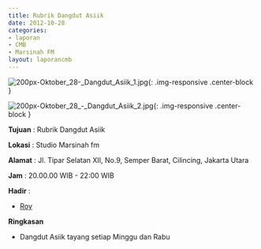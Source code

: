 ```yaml
---
title: Rubrik Dangdut Asiik
date: 2012-10-28
categories:
- laporan
- CMB
- Marsinah FM
layout: laporancmb
---
```


![200px-Oktober_28-_Dangdut_Asiik_1.jpg](/uploads/200px-Oktober_28-_Dangdut_Asiik_1.jpg){: .img-responsive .center-block }

![200px-Oktober_28_-_Dangdut_Asiik_2.jpg](/uploads/200px-Oktober_28_-_Dangdut_Asiik_2.jpg){: .img-responsive .center-block }


**Tujuan** : Rubrik Dangdut Asiik 

**Lokasi** : Studio Marsinah fm 

**Alamat** : Jl. Tipar Selatan XII, No.9, Semper Barat, Cilincing, Jakarta Utara 

**Jam** : 20.00.00 WIB - 22:00 WIB 

**Hadir** :
* [Roy](http://wiki.ciptamedia.org/wiki/Roy)

**Ringkasan**  
* Dangdut Asiik tayang setiap Minggu dan Rabu
